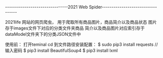 --------------------------------2021 Web Spider----------------------------------

2021life 网站的网页爬虫， 用于爬取所有商品图片，商品简介以及商品状态
图片存于images文件下对应的分类文件夹商品
简介以及商品图片对应索引存于dataModel文件夹下的分类JSON文件中

使用前：
打开teminal cd 到文件路径安装配置：
$ sudo pip3 install requests       //输入密码
$ pip3 install BeautifulSoup4
$ pip3 install lxml
